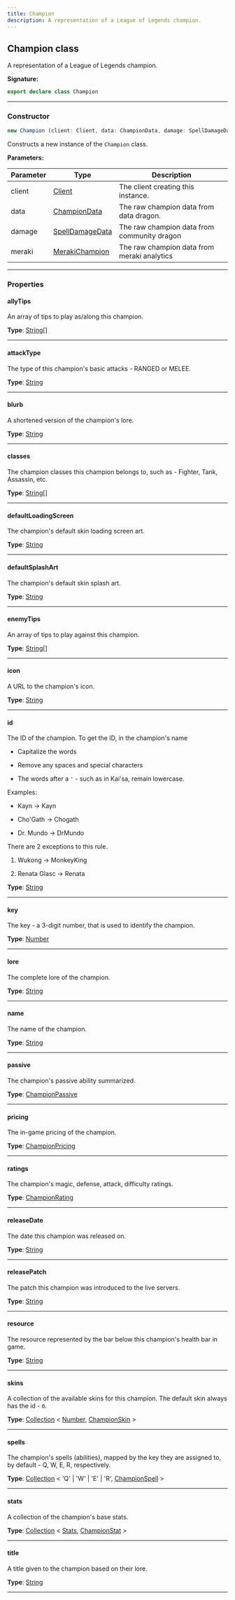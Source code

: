 ```yaml
---
title: Champion
description: A representation of a League of Legends champion.
---
```


## Champion class

A representation of a League of Legends champion.

**Signature:**

```ts
export declare class Champion 
```

---

### Constructor

```ts
new Champion (client: Client, data: ChampionData, damage: SpellDamageData, meraki: MerakiChampion)
```

Constructs a new instance of the `Champion` class.

**Parameters:**

| Parameter | Type | Description |
| --------- | ---- | ----------- |
| client | [Client](/api/Client.md) | The client creating this instance. |
| data | [ChampionData](/api/ChampionData.md) | The raw champion data from data dragon. |
| damage | [SpellDamageData](/api/SpellDamageData.md) | The raw champion data from community dragon |
| meraki | [MerakiChampion](/api/MerakiChampion.md) | The raw champion data from meraki analytics |
---

### Properties

#### allyTips

An array of tips to play as/along this champion.



**Type**: [String](https://developer.mozilla.org/en-US/docs/Web/JavaScript/Reference/Global_Objects/String)[]

---

#### attackType

The type of this champion's basic attacks - RANGED or MELEE.



**Type**: [String](https://developer.mozilla.org/en-US/docs/Web/JavaScript/Reference/Global_Objects/String)

---

#### blurb

A shortened version of the champion's lore.



**Type**: [String](https://developer.mozilla.org/en-US/docs/Web/JavaScript/Reference/Global_Objects/String)

---

#### classes

The champion classes this champion belongs to, such as - Fighter, Tank, Assassin, etc.



**Type**: [String](https://developer.mozilla.org/en-US/docs/Web/JavaScript/Reference/Global_Objects/String)[]

---

#### defaultLoadingScreen

The champion's default skin loading screen art.



**Type**: [String](https://developer.mozilla.org/en-US/docs/Web/JavaScript/Reference/Global_Objects/String)

---

#### defaultSplashArt

The champion's default skin splash art.



**Type**: [String](https://developer.mozilla.org/en-US/docs/Web/JavaScript/Reference/Global_Objects/String)

---

#### enemyTips

An array of tips to play against this champion.



**Type**: [String](https://developer.mozilla.org/en-US/docs/Web/JavaScript/Reference/Global_Objects/String)[]

---

#### icon

A URL to the champion's icon.



**Type**: [String](https://developer.mozilla.org/en-US/docs/Web/JavaScript/Reference/Global_Objects/String)

---

#### id

The ID of the champion. To get the ID, in the champion's name


- Capitalize the words


- Remove any spaces and special characters


- The words after a `'` - such as in Kai'sa, remain lowercase.


Examples:


- Kayn -\> Kayn


- Cho'Gath -\> Chogath


- Dr. Mundo -\> DrMundo


There are 2 exceptions to this rule.


1. Wukong -\> MonkeyKing


2. Renata Glasc -\> Renata



**Type**: [String](https://developer.mozilla.org/en-US/docs/Web/JavaScript/Reference/Global_Objects/String)

---

#### key

The key - a 3-digit number, that is used to identify the champion.



**Type**: [Number](https://developer.mozilla.org/en-US/docs/Web/JavaScript/Reference/Global_Objects/Number)

---

#### lore

The complete lore of the champion.



**Type**: [String](https://developer.mozilla.org/en-US/docs/Web/JavaScript/Reference/Global_Objects/String)

---

#### name

The name of the champion.



**Type**: [String](https://developer.mozilla.org/en-US/docs/Web/JavaScript/Reference/Global_Objects/String)

---

#### passive

The champion's passive ability summarized.



**Type**: [ChampionPassive](/api/ChampionPassive.md)

---

#### pricing

The in-game pricing of the champion.



**Type**: [ChampionPricing](/api/ChampionPricing.md)

---

#### ratings

The champion's magic, defense, attack, difficulty ratings.



**Type**: [ChampionRating](/api/ChampionRating.md)

---

#### releaseDate

The date this champion was released on.



**Type**: [String](https://developer.mozilla.org/en-US/docs/Web/JavaScript/Reference/Global_Objects/String)

---

#### releasePatch

The patch this champion was introduced to the live servers.



**Type**: [String](https://developer.mozilla.org/en-US/docs/Web/JavaScript/Reference/Global_Objects/String)

---

#### resource

The resource represented by the bar below this champion's health bar in game.



**Type**: [String](https://developer.mozilla.org/en-US/docs/Web/JavaScript/Reference/Global_Objects/String)

---

#### skins

A collection of the available skins for this champion. The default skin always has the id - `0`.



**Type**: [Collection](https://discord.js.org/#/docs/collection/stable/class/Collection) \< [Number](https://developer.mozilla.org/en-US/docs/Web/JavaScript/Reference/Global_Objects/Number), [ChampionSkin](/api/ChampionSkin.md) \>

---

#### spells

The champion's spells (abilities), mapped by the key they are assigned to, by default - Q, W, E, R, respectively.



**Type**: [Collection](https://discord.js.org/#/docs/collection/stable/class/Collection) \< 'Q' \| 'W' \| 'E' \| 'R', [ChampionSpell](/api/ChampionSpell.md) \>

---

#### stats

A collection of the champion's base stats.



**Type**: [Collection](https://discord.js.org/#/docs/collection/stable/class/Collection) \< [Stats](/api/Stats.md), [ChampionStat](/api/ChampionStat.md) \>

---

#### title

A title given to the champion based on their lore.



**Type**: [String](https://developer.mozilla.org/en-US/docs/Web/JavaScript/Reference/Global_Objects/String)

---

